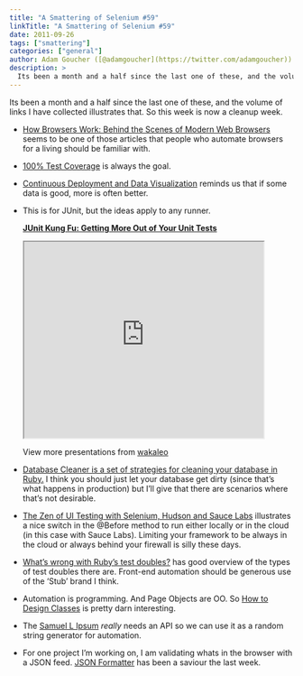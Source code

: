 ```yaml
---
title: "A Smattering of Selenium #59"
linkTitle: "A Smattering of Selenium #59"
date: 2011-09-26
tags: ["smattering"]
categories: ["general"]
author: Adam Goucher ([@adamgoucher](https://twitter.com/adamgoucher))
description: >
  Its been a month and a half since the last one of these, and the volume of links I have collected illustrates that.
---
```


Its been a month and a half since the last one of these, and the volume of links I have collected illustrates that. So this week is now a cleanup week.

*   [How Browsers Work: Behind the Scenes of Modern Web Browsers](http://www.html5rocks.com/en/tutorials/internals/howbrowserswork/) seems to be one of those articles that people who automate browsers for a living should be familiar with.
*   [100% Test Coverage](http://cleancoder.posterous.com/100-test-coverage) is always the goal.
*   [Continuous Deployment and Data Visualization](http://marlenacompton.com/?p=2417) reminds us that if some data is good, more is often better.
*   This is for JUnit, but the ideas apply to any runner.
    
    **[JUnit Kung Fu: Getting More Out of Your Unit Tests](http://www.slideshare.net/wakaleo/junit-kung-fu-getting-more-out-of-your-unit-tests "JUnit Kung Fu: Getting More Out of Your Unit Tests")**
    
    <iframe src='https://www.slideshare.net/slideshow/embed_code/5261070' width='425' height='348' scrolling='no' allowfullscreen webkitallowfullscreen mozallowfullscreen></iframe>
    
    View more presentations from [wakaleo](http://www.slideshare.net/wakaleo)
    
*   [Database Cleaner is a set of strategies for cleaning your database in Ruby.](https://github.com/bmabey/database_cleaner) I think you should just let your database get dirty (since that’s what happens in production) but I’ll give that there are scenarios where that’s not desirable.
*   [The Zen of UI Testing with Selenium, Hudson and Sauce Labs](http://blogs.mulesoft.org/the-zen-of-ui-testing-with-selenium-hudson-and-saucelabs/) illustrates a nice switch in the @Before method to run either locally or in the cloud (in this case with Sauce Labs). Limiting your framework to be always in the cloud or always behind your firewall is silly these days.
*   [What’s wrong with Ruby’s test doubles?](http://dougu.tumblr.com/post/6144302027/whats-wrong-with-rubys-test-doubles) has good overview of the types of test doubles there are. Front-end automation should be generous use of the ‘Stub’ brand I think.
*   Automation is programming. And Page Objects are OO. So [How to Design Classes](http://www.ccs.neu.edu/home/matthias/htdc.html) is pretty darn interesting.
*   The [Samuel L Ipsum](http://slipsum.com/) _really_ needs an API so we can use it as a random string generator for automation.
*   For one project I’m working on, I am validating whats in the browser with a JSON feed. [JSON Formatter](http://jsonformatter.curiousconcept.com/) has been a saviour the last week.